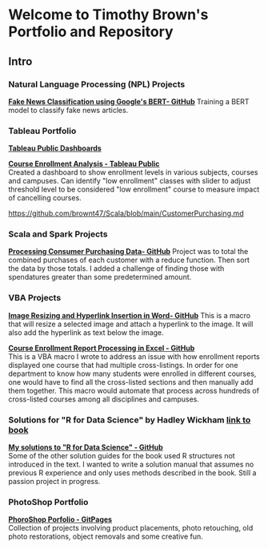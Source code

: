 # Welcome to Timothy Brown's Portfolio and Repository

## Intro
### Natural Language Processing (NPL) Projects <br>
**[Fake News Classification using Google's BERT- GitHub](https://github.com/brownt47/NLP_Projects/blob/main/BERT%20NLP%20Classification.md)**
Training a BERT model to classify fake news articles.  

### Tableau Portfolio <br>

**[Tableau Public Dashboards](https://public.tableau.com/profile/timothy.brown2096#!/)**

**[Course Enrollment Analysis - Tableau Public](https://public.tableau.com/profile/timothy.brown2096#!/vizhome/AlpharettaProject/Story1)** <br>
Created a dashboard to show enrollment levels in various subjects, courses and campuses.  Can identify "low enrollment" classes with slider to adjust threshold level to be considered "low enrollment" course to measure impact of cancelling courses.

https://github.com/brownt47/Scala/blob/main/CustomerPurchasing.md

### Scala and Spark Projects <br>
**[Processing Consumer Purchasing Data- GitHub](https://github.com/brownt47/Scala/blob/main/CustomerPurchasing.md)**
Project was to total the combined purchases of each customer with a reduce function. Then sort the data by those totals. I added a challenge of finding those with spendatures greater than some predetermined amount.

### VBA Projects <br>
**[Image Resizing and Hyperlink Insertion  in Word- GitHub](https://github.com/brownt47/VBA-Projects/blob/main/ResizeImage.md)**
This is a macro that will resize a selected image and attach a hyperlink to the image. It will also add the hyperlink as text below the image.

**[Course Enrollment Report Processing in Excel - GitHub](https://github.com/brownt47/VBA-Projects/blob/main/CrossListedCourses.md)** <br>
This is a VBA macro I wrote to address an issue with how enrollment reports displayed one course that had multiple cross-listings.  In order for one department to know how many students were enrolled in different courses, one would have to find all the cross-listed sections and then manually add them together.  This macro would automate that process across hundreds of cross-listed courses among all disciplines and campuses.

### Solutions for "R for Data Science" by Hadley Wickham [link to book](https://r4ds.had.co.nz/) <br>
**[My solutions to "R for Data Science" - GitHub](https://brownt47.github.io/R-For-Data-Science-Solutions)** <br>
Some of the other solution guides for the book used R structures not introduced in the text.  I wanted to write a solution manual that assumes no previous R experience and only uses methods described in the book.  Still a passion project in progress.


### PhotoShop Portfolio <br>
**[PhoroShop Porfolio - GitPages](https://brownt47.github.io/Photoshop/)** <br>
Collection of projects involving product placements, photo retouching, old photo restorations, object removals and some creative fun.
